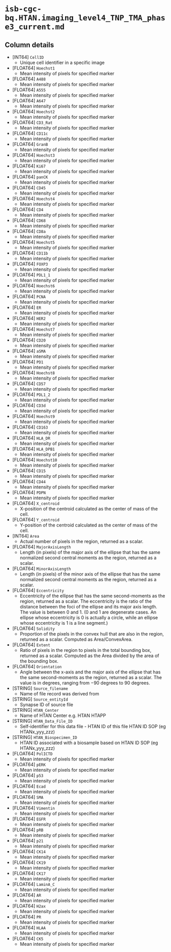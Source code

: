 # `isb-cgc-bq.HTAN.imaging_level4_TNP_TMA_phase3_current.md`

## Column details

* [INT64]    `CellID`
  - Unique cell identifier in a specific image
* [FLOAT64]    `Hoechst1`
  - Mean intensity of pixels for specified marker
* [FLOAT64]    `A488`
  - Mean intensity of pixels for specified marker
* [FLOAT64]    `A555`
  - Mean intensity of pixels for specified marker
* [FLOAT64]    `A647`
  - Mean intensity of pixels for specified marker
* [FLOAT64]    `Hoechst2`
  - Mean intensity of pixels for specified marker
* [FLOAT64]    `CD3_Rat`
  - Mean intensity of pixels for specified marker
* [FLOAT64]    `CD11c`
  - Mean intensity of pixels for specified marker
* [FLOAT64]    `GranB`
  - Mean intensity of pixels for specified marker
* [FLOAT64]    `Hoechst3`
  - Mean intensity of pixels for specified marker
* [FLOAT64]    `Ki67`
  - Mean intensity of pixels for specified marker
* [FLOAT64]    `panCK`
  - Mean intensity of pixels for specified marker
* [FLOAT64]    `CD45`
  - Mean intensity of pixels for specified marker
* [FLOAT64]    `Hoechst4`
  - Mean intensity of pixels for specified marker
* [FLOAT64]    `CD4`
  - Mean intensity of pixels for specified marker
* [FLOAT64]    `CD68`
  - Mean intensity of pixels for specified marker
* [FLOAT64]    `CD8a`
  - Mean intensity of pixels for specified marker
* [FLOAT64]    `Hoechst5`
  - Mean intensity of pixels for specified marker
* [FLOAT64]    `CD11b`
  - Mean intensity of pixels for specified marker
* [FLOAT64]    `FOXP3`
  - Mean intensity of pixels for specified marker
* [FLOAT64]    `PDL1_1`
  - Mean intensity of pixels for specified marker
* [FLOAT64]    `Hoechst6`
  - Mean intensity of pixels for specified marker
* [FLOAT64]    `PCNA`
  - Mean intensity of pixels for specified marker
* [FLOAT64]    `ER`
  - Mean intensity of pixels for specified marker
* [FLOAT64]    `HER2`
  - Mean intensity of pixels for specified marker
* [FLOAT64]    `Hoechst7`
  - Mean intensity of pixels for specified marker
* [FLOAT64]    `CD20`
  - Mean intensity of pixels for specified marker
* [FLOAT64]    `aSMA`
  - Mean intensity of pixels for specified marker
* [FLOAT64]    `PD1`
  - Mean intensity of pixels for specified marker
* [FLOAT64]    `Hoechst8`
  - Mean intensity of pixels for specified marker
* [FLOAT64]    `CD57`
  - Mean intensity of pixels for specified marker
* [FLOAT64]    `PDL1_2`
  - Mean intensity of pixels for specified marker
* [FLOAT64]    `CD3d`
  - Mean intensity of pixels for specified marker
* [FLOAT64]    `Hoechst9`
  - Mean intensity of pixels for specified marker
* [FLOAT64]    `CD163`
  - Mean intensity of pixels for specified marker
* [FLOAT64]    `HLA_DR`
  - Mean intensity of pixels for specified marker
* [FLOAT64]    `HLA_DPB1`
  - Mean intensity of pixels for specified marker
* [FLOAT64]    `Hoechst10`
  - Mean intensity of pixels for specified marker
* [FLOAT64]    `CD15`
  - Mean intensity of pixels for specified marker
* [FLOAT64]    `CD44`
  - Mean intensity of pixels for specified marker
* [FLOAT64]    `PDPN`
  - Mean intensity of pixels for specified marker
* [FLOAT64]    `X_centroid`
  - X-position of the centroid calculated as the center of mass of the cell.
* [FLOAT64]    `Y_centroid`
  - Y-position of the centroid calculated as the center of mass of the cell.
* [INT64]    `Area`
  - Actual number of pixels in the region, returned as a scalar.
* [FLOAT64]    `MajorAxisLength`
  - Length (in pixels) of the major axis of the ellipse that has the same normalized second central moments as the region, returned as a scalar.
* [FLOAT64]    `MinorAxisLength`
  - Length (in pixels) of the minor axis of the ellipse that has the same normalized second central moments as the region, returned as a scalar.
* [FLOAT64]    `Eccentricity`
  - Eccentricity of the ellipse that has the same second-moments as the region, returned as a scalar. The eccentricity is the ratio of the distance between the foci of the ellipse and its major axis length. The value is between 0 and 1. (0 and 1 are degenerate cases. An ellipse whose eccentricity is 0 is actually a circle, while an ellipse whose eccentricity is 1 is a line segment.)
* [FLOAT64]    `Solidity`
  - Proportion of the pixels in the convex hull that are also in the region, returned as a scalar. Computed as Area/ConvexArea.
* [FLOAT64]    `Extent`
  - Ratio of pixels in the region to pixels in the total bounding box, returned as a scalar. Computed as the Area divided by the area of the bounding box.
* [FLOAT64]    `Orientation`
  - Angle between the x-axis and the major axis of the ellipse that has the same second-moments as the region, returned as a scalar. The value is in degrees, ranging from −90 degrees to 90 degrees.
* [STRING]    `Source_filename`
  - Name of file record was derived from
* [STRING]    `Source_entityId`
  - Synapse ID of source file
* [STRING]    `HTAN_Center`
  - Name of HTAN Center e.g. HTAN HTAPP
* [STRING]    `HTAN_Data_File_ID`
  - Self-identifier for this data file - HTAN ID of this file HTAN ID SOP (eg HTANx_yyy_zzz)
* [STRING]    `HTAN_Biospecimen_ID`
  - HTAN ID associated with a biosample based on HTAN ID SOP (eg HTANx_yyy_zzz)
* [FLOAT64]    `PolICTD`
  - Mean intensity of pixels for specified marker
* [FLOAT64]    `pERK`
  - Mean intensity of pixels for specified marker
* [FLOAT64]    `p53`
  - Mean intensity of pixels for specified marker
* [FLOAT64]    `Ecad`
  - Mean intensity of pixels for specified marker
* [FLOAT64]    `SMA`
  - Mean intensity of pixels for specified marker
* [FLOAT64]    `Vimentin`
  - Mean intensity of pixels for specified marker
* [FLOAT64]    `EGFR`
  - Mean intensity of pixels for specified marker
* [FLOAT64]    `pRB`
  - Mean intensity of pixels for specified marker
* [FLOAT64]    `p21`
  - Mean intensity of pixels for specified marker
* [FLOAT64]    `CK14`
  - Mean intensity of pixels for specified marker
* [FLOAT64]    `CK19`
  - Mean intensity of pixels for specified marker
* [FLOAT64]    `CK17`
  - Mean intensity of pixels for specified marker
* [FLOAT64]    `LaminA_C`
  - Mean intensity of pixels for specified marker
* [FLOAT64]    `AR`
  - Mean intensity of pixels for specified marker
* [FLOAT64]    `H2ax`
  - Mean intensity of pixels for specified marker
* [FLOAT64]    `PR`
  - Mean intensity of pixels for specified marker
* [FLOAT64]    `HLAA`
  - Mean intensity of pixels for specified marker
* [FLOAT64]    `CK5`
  - Mean intensity of pixels for specified marker


